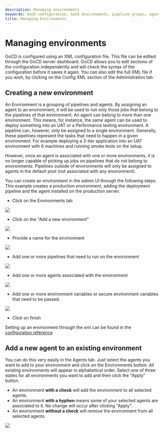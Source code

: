 ```yaml
---
description: Managing environments
keywords: GoCD configuration, GoCD environments, pipeline groups, agents, UAT environments, performance testing environment, production environment, deployment pipeline
title: Managing Environments
---
```


# Managing environments

GoCD is configured using an XML configuration file. This file can be edited through the GoCD server dashboard. GoCD allows you to edit sections of the configuration independently and will check the syntax of the configuration before it saves it again. You can also edit the full XML file if you wish, by clicking on the Config XML section of the Administration tab.

## Creating a new environment

An Environment is a grouping of pipelines and agents. By assigning an agent to an environment, it will be used to run only those jobs that belong to the pipelines of that environment. An agent can belong to more than one environment. This means, for instance, the same agent can be used to deploy something into an UAT or a Performance testing environment. A pipeline can, however, only be assigned to a single environment. Generally, these pipelines represent the tasks that need to happen in a given environment. For example deploying a 3-tier application into an UAT environment with 6 machines and running smoke tests on the setup.

However, once an agent is associated with one or more environments, it is no longer capable of picking up jobs on pipelines that do not belong to environments. Pipelines outside of environments will only be assigned to agents in the default pool (not associated with any environment).

You can create an environment in the admin UI through the following steps. This example creates a production environment, adding the deployment pipeline and the agent installed on the production server.

-   Click on the Environments tab

![](../images/topnav_environments.png)

-   Click on the "Add a new environment"

![](../images/env_click_new.png)

-   Provide a name for the environment

![](../images/env_name.png)

-   Add one or more pipelines that need to run on the environment

![](../images/env_pipelines.png)

-   Add one or more agents associated with the environment

![](../images/env_agents.png)

-   Add one or more environment variables or secure environment variables that need to be passed.

![](../images/env_env_variables.png)

-   Click on finish

Setting up an environment through the xml can be found in the [configuration reference](configuration_reference.html#environments)

## Add a new agent to an existing environment

You can do this very easily in the Agents tab. Just select the agents you want to add to your environment and click on the Environments button. All existing environments will appear in alphabetical order. Select one of three states for all environments you want to add and then click the "Apply" button.

-   An environment **with a check** will add the environment to all selected agents.
-   An environment **with a hyphen** means some of your selected agents are associated to it. No change will occur after clicking "Apply".
-   An environment **without a check** will remove the environment from all selected agents.

![](../images/associate_agent_environment.png)
